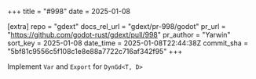 +++
title = "#998"
date = 2025-01-08

[extra]
repo = "gdext"
docs_rel_url = "gdext/pr-998/godot"
pr_url = "https://github.com/godot-rust/gdext/pull/998"
pr_author = "Yarwin"
sort_key = 2025-01-08
date_time = 2025-01-08T22:44:38Z
commit_sha = "5bf81c9556c5f108c1e8e88a7722c716af342f95"
+++

Implement `Var` and `Export` for `DynGd<T, D>`

